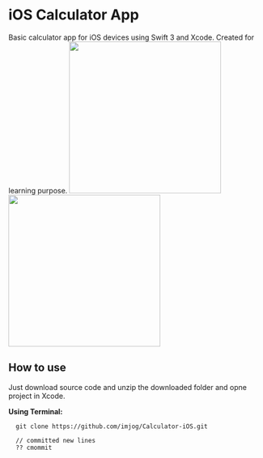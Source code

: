 # iOS Calculator App
Basic calculator app for iOS devices using Swift 3 and Xcode. Created for learning purpose.
<img src="https://github.com/imjog/Calculator-iOS/blob/master/Kalculator/calculator-imjog.png" width="300">
<img src="https://github.com/imjog/Calculator-iOS/blob/master/Kalculator/ioscalculator2.png" width="300">

## How to use
Just download source code and unzip the downloaded folder and opne project in Xcode.

**Using Terminal:**
```
  git clone https://github.com/imjog/Calculator-iOS.git
  
  // committed new lines
  ?? cmommit
  ```


